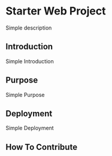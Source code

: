 # Starter Web Project
Simple description
## Introduction
Simple Introduction
## Purpose
Simple Purpose
## Deployment
Simple Deployment
## How To Contribute
